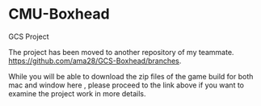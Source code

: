 # CMU-Boxhead
GCS Project

The project has been moved to another repository of my teammate. 
https://github.com/ama28/GCS-Boxhead/branches.

While you will be able to download the zip files of the game build for both mac and window here , please proceed to the link above if you want to examine the project work in more details.
